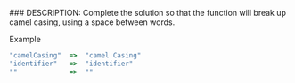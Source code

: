 ### DESCRIPTION:
Complete the solution so that the function will break up camel casing, using a space between words.

Example
```js
"camelCasing"  =>  "camel Casing"
"identifier"   =>  "identifier"
""             =>  ""
```